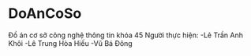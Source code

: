 # DoAnCoSo
 Đồ án cơ sở công nghệ thông tin khóa 45
 Người thực hiện: 
 -Lê Trần Anh Khôi
 -Lê Trung Hòa Hiếu
 -Vũ Bá Đông

